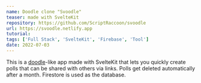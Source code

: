 ```yaml
---
name: Doodle clone "Svoodle"
teaser: made with SvelteKit
repository: https://github.com/ScriptRaccoon/svoodle
url: https://svoodle.netlify.app
tutorial:
tags: ['Full Stack', 'SvelteKit', 'Firebase', 'Tool']
date: 2022-07-03
---
```


This is a [doodle](https://doodle.com)-like app made with SvelteKit that lets you quickly create polls that can be shared with others via links. Polls get deleted automatically after a month. Firestore is used as the database.
